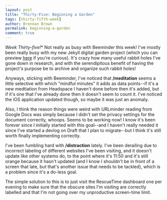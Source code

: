 ```yaml
---
layout: post
title: "Thirty-Five: Beginning a Garden"
tags: [thirty-fifth-week]
author: Brennan Brown
permalink: beginning-a-garden
comment: true
---
```


*Week Thirty-five!** Not really as busy with Beeminder this week! I've mostly been really busy with my new Jekyll digital garden project (which you can preview [here](https://enjoymentwork.netlify.app) if you're curious). It's crazy how many useful rabbit holes I've gone down in research, and with the serendipitous benefit of having the project's purpose be to archive and organize such rabbit holes!

Anyways, sticking with Beeminder, I've noticed that **/meditation** seems a little selective with which "mindful minutes" it adds as data points--if it's a new medtiation from Headspace I haven't done before then it's added, but if it's one that I've already done then it doesn't seem to count it. I've noticed the iOS application updated though, so maybe it was just an anomaly. 

Also, I think the reason things were weird with URLminder reading from Google Docs was simply because I didn't set the privacy settings for the document correctly, whoops. Seems to be working now! I know it's been forever since I initially started with this goal--and I haven't really needed it since I've started a devlog on Draft that I plan to migrate--but I think it's still worth finally implementing correctly.

I've been fumbling hard with **/distraction** lately. I've been derailing due to incorrect labeling of different websites I've been visiting, and it doesn't update like other systems do, to the point where it's 11:50 and it's still orange because it hasn't updated (and I know I shouldn't be in front of a screen that late, but that's another issue that needs to be tackled), which is a problem since it's a do-less goal. 

The simple solution to this is to just visit the RescueTime dashboard one per evening to make sure that the obscure sites I'm visiting are correctly labelled and that I'm not going over my unproductive screen-time limit.
